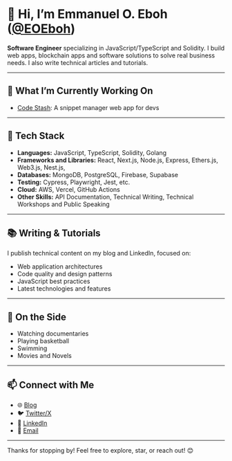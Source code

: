 # 👋 Hi, I’m Emmanuel O. Eboh ([@EOEboh](https://github.com/EOEboh))

**Software Engineer** specializing in JavaScript/TypeScript and Solidity. I build web apps, blockchain apps and software solutions to solve real business needs. I also write technical articles and tutorials. 

---

## 🚀 What I’m Currently Working On
- [Code Stash](https://code-stash-beta.vercel.app/): A snippet manager web app for devs

---

## 🧠 Tech Stack
- **Languages:** JavaScript, TypeScript, Solidity, Golang
- **Frameworks and Libraries:** React, Next.js, Node.js, Express, Ethers.js, Web3.js, Nest.js,
- **Databases:** MongoDB, PostgreSQL, Firebase, Supabase
- **Testing:** Cypress, Playwright, Jest, etc.
- **Cloud:** AWS, Vercel, GitHub Actions
- **Other Skills:** API Documentation, Technical Writing, Technical Workshops and Public Speaking

---

## 📚 Writing & Tutorials
I publish technical content on my blog and LinkedIn, focused on:
- Web application architectures
- Code quality and design patterns  
- JavaScript best practices
- Latest technologies and features  

---

## 🌱 On the Side
- Watching documentaries  
- Playing basketball
- Swimming  
- Movies and Novels

---

## 📫 Connect with Me
- 🌐 [Blog](https://emmanueleboh.com)  
- 🐦 [Twitter‍/X](https://x.com/eo_eboh)  
- 💼 [LinkedIn](https://www.linkedin.com/in/emmanuel-eboh)
- 📧 [Email](mailto:emmanueleboh87@gmail.com)

---



Thanks for stopping by! Feel free to explore, star, or reach out! 😊
